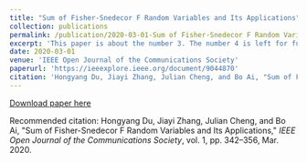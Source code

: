```yaml
---
title: "Sum of Fisher-Snedecor F Random Variables and Its Applications"
collection: publications
permalink: /publication/2020-03-01-Sum of Fisher-Snedecor F Random Variables and Its Applications
excerpt: 'This paper is about the number 3. The number 4 is left for future work.'
date: 2020-03-01
venue: 'IEEE Open Journal of the Communications Society'
paperurl: 'https://ieeexplore.ieee.org/document/9044870'
citation: 'Hongyang Du, Jiayi Zhang, Julian Cheng, and Bo Ai, "Sum of Fisher-Snedecor F Random Variables and Its Applications," <i>IEEE Open Journal of the Communications Society</i>, vol. 1, pp. 342–356, Mar. 2020.'
---
```


[Download paper here](http://academicpages.github.io/files/paper3.pdf)

Recommended citation: Hongyang Du, Jiayi Zhang, Julian Cheng, and Bo Ai, "Sum of Fisher-Snedecor F Random Variables and Its Applications," <i>IEEE Open Journal of the Communications Society</i>, vol. 1, pp. 342–356, Mar. 2020.